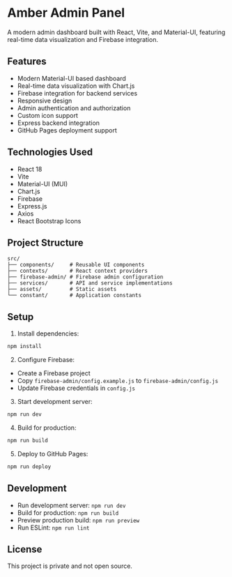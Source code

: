 # Amber Admin Panel

A modern admin dashboard built with React, Vite, and Material-UI, featuring real-time data visualization and Firebase integration.

## Features

- Modern Material-UI based dashboard
- Real-time data visualization with Chart.js
- Firebase integration for backend services
- Responsive design
- Admin authentication and authorization
- Custom icon support
- Express backend integration
- GitHub Pages deployment support

## Technologies Used

- React 18
- Vite
- Material-UI (MUI)
- Chart.js
- Firebase
- Express.js
- Axios
- React Bootstrap Icons

## Project Structure

```
src/
├── components/     # Reusable UI components
├── contexts/       # React context providers
├── firebase-admin/ # Firebase admin configuration
├── services/       # API and service implementations
├── assets/         # Static assets
└── constant/       # Application constants
```

## Setup

1. Install dependencies:
```bash
npm install
```

2. Configure Firebase:
- Create a Firebase project
- Copy `firebase-admin/config.example.js` to `firebase-admin/config.js`
- Update Firebase credentials in `config.js`

3. Start development server:
```bash
npm run dev
```

4. Build for production:
```bash
npm run build
```

5. Deploy to GitHub Pages:
```bash
npm run deploy
```

## Development

- Run development server: `npm run dev`
- Build for production: `npm run build`
- Preview production build: `npm run preview`
- Run ESLint: `npm run lint`

## License

This project is private and not open source.
